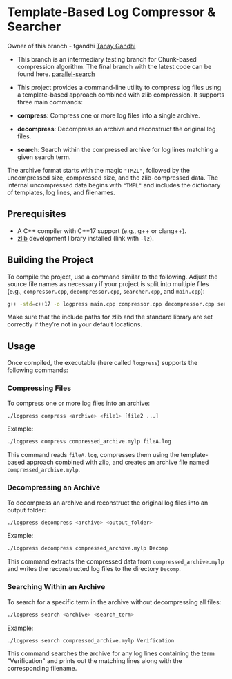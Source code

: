 # Template-Based Log Compressor & Searcher

Owner of this branch - tgandhi [Tanay Gandhi](https://github.com/tanay306)

- This branch is an intermediary testing branch for Chunk-based compression algorithm. The final branch with the latest code can be found here. [parallel-search](https://github.com/tanay306/LogPress/tree/parallel-search)

- This project provides a command-line utility to compress log files using a template-based approach combined with zlib compression. It supports three main commands:

- **compress**: Compress one or more log files into a single archive.
- **decompress**: Decompress an archive and reconstruct the original log files.
- **search**: Search within the compressed archive for log lines matching a given search term.

The archive format starts with the magic `"TMZL"`, followed by the uncompressed size, compressed size, and the zlib-compressed data. The internal uncompressed data begins with `"TMPL"` and includes the dictionary of templates, log lines, and filenames.

## Prerequisites

- A C++ compiler with C++17 support (e.g., g++ or clang++).
- [zlib](https://zlib.net/) development library installed (link with `-lz`).

## Building the Project

To compile the project, use a command similar to the following. Adjust the source file names as necessary if your project is split into multiple files (e.g., `compressor.cpp`, `decompressor.cpp`, `searcher.cpp`, and `main.cpp`):

```bash
g++ -std=c++17 -o logpress main.cpp compressor.cpp decompressor.cpp searcher.cpp -lz
```
Make sure that the include paths for zlib and the standard library are set correctly if they’re not in your default locations.

## Usage

Once compiled, the executable (here called `logpress`) supports the following commands:

### Compressing Files

To compress one or more log files into an archive:

```bash
./logpress compress <archive> <file1> [file2 ...]
```

Example:

```bash
./logpress compress compressed_archive.mylp fileA.log  
```

This command reads `fileA.log`, compresses them using the template-based approach combined with zlib, and creates an archive file named `compressed_archive.mylp`.

### Decompressing an Archive

To decompress an archive and reconstruct the original log files into an output folder:

```bash
./logpress decompress <archive> <output_folder>
```

Example:

```bash
./logpress decompress compressed_archive.mylp Decomp
```

This command extracts the compressed data from `compressed_archive.mylp` and writes the reconstructed log files to the directory `Decomp`.

### Searching Within an Archive

To search for a specific term in the archive without decompressing all files:

```bash
./logpress search <archive> <search_term>
```

Example:

```bash
./logpress search compressed_archive.mylp Verification  
```

This command searches the archive for any log lines containing the term "Verification" and prints out the matching lines along with the corresponding filename.
